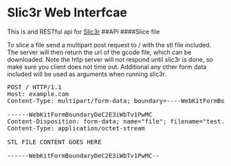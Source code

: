 # Slic3r Web Interfcae
This is and RESTful api for [Slic3r](http://slic3r.org)
##API
####Slice file

To slice a file send a multipart post request to / with the stl file included.  The server will then return the url of the gcode file, which can be downloaded.  Note the http server will not respond until slic3r is done, so make sure you client does not time out.  Additional any other form data included will be used as arguments when running slic3r.  

<pre>
POST / HTTP/1.1
Host: example.com
Content-Type: multipart/form-data; boundary=----WebKitFormBoundaryDeC2E3iWbTv1PwMC

------WebKitFormBoundaryDeC2E3iWbTv1PwMC
Content-Disposition: form-data; name="file"; filename="test.stl"
Content-Type: application/octet-stream

STL FILE CONTENT GOES HERE

------WebKitFormBoundaryDeC2E3iWbTv1PwMC--
</pre>
